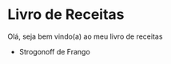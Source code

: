 # Livro de Receitas

Olá, seja bem vindo(a) ao meu livro de receitas 

- Strogonoff de Frango









